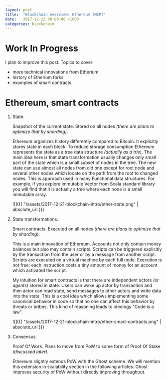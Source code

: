 ```yaml
---
layout: post
title:  "Blockchain overview: Ethereum (WIP)"
date:   2017-12-22 00:00:00 +1000
categories: blockchain
---
```


Work In Progress
================

I plan to improve this post. Topics to cover:
+ more technical innovations from Etherium
+ history of Etherium forks
+ examples of smart contracts

Ethereum, smart contracts
=========================

1.  State.

    Snapshot of the current state. Stored on all nodes *(there are plans
    to optimize that by sharding)*.

    Ethereum organizes history differently compared to Bitcoin. It explicitly
    stores state in each block. To reduce storage consumption Ethereum
    represents the state as a tree data structure *(actually as a trie)*. The
    main idea here is that state transformation usually changes only small part
    of the state which is a small subset of nodes in the tree. The new state can
    use almost all nodes from old one except for root node and several other
    nodes which locate on the path from the root to changed nodes. This is
    approach used in many Functional data structures. For example, if you
    explore immutable Vector from Scala standard library you will find that it
    is actually a tree where each node is a small immutable array.

    ![]({{ "/assets/2017-12-21-blockchain-intro/ether-state.png" | absolute_url }})

2.  State transformations.

    Smart contracts. Executed on all nodes *(there are plans to optimize
    that by sharding)*.

    This is a main innovation of Ethereum. Accounts not only contain
    money balances but also may contain scripts. Scripts can be
    triggered explicitly by the transaction from the user or by a
    message from another script. Scripts are executed on a virtual
    machine by each full node. Execution is not free: each instruction
    costs a tiny amount of money for an account which activated
    the script.

    My intuition for smart contracts is that there are independent
    actors *(or agents)* stored in state. Users can wake up actor by
    transaction and then actor can read state, send messages to other
    actors and write data into the state. This is a cool idea which
    allows implementing some canonical behavior in code so that no one
    can affect this behavior by threats or bribes. This kind of
    reasoning leads to ideology "Code is a law".

    ![]({{ "/assets/2017-12-21-blockchain-intro/ether-smart-contracts.png" | absolute_url }})

3.  Consensus.

    Proof Of Work. Plans to move from PoW to some form of Proof Of Stake
    *(discussed later)*.

    Ethereum slightly extends PoW with the Ghost scheme. We will mention this
    extension in scalability section in the following articles. Ghost improves
    security of PoW without directly improving throughput.

